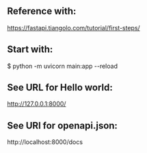 ## Reference with:
https://fastapi.tiangolo.com/tutorial/first-steps/

## Start with:
$ python -m uvicorn main:app --reload

## See URL for Hello world:
http://127.0.0.1:8000/


## See URl for openapi.json:
http://localhost:8000/docs